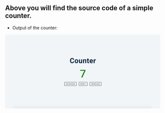 ## Above you will find the source code of a simple counter.

- Output of the counter:

![counter](./output.png)
